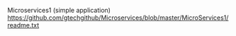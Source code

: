 Microservices1 (simple application)
   https://github.com/gtechgithub/Microservices/blob/master/MicroServices1/readme.txt
